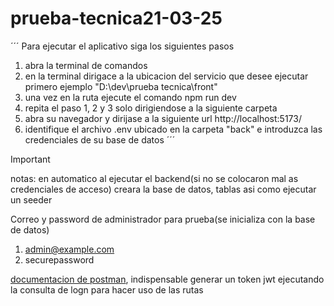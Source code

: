 # prueba-tecnica21-03-25
´´´
Para ejecutar el aplicativo siga los siguientes pasos
1. abra la terminal de comandos
2. en la terminal dirigace a la ubicacion del servicio que desee ejecutar primero ejemplo "D:\dev\prueba tecnica\front"
3. una vez en la ruta ejecute el comando 
  npm run dev
4. repita el paso 1, 2 y 3 solo dirigiendose a la siguiente carpeta
5. abra su navegador y dirijase a la siguiente url http://localhost:5173/
6. identifique el archivo .env ubicado en la carpeta "back" e introduzca las credenciales de su base de datos
´´´
> [!IMPORTANT]
notas: en automatico al ejecutar el backend(si no se colocaron mal as credenciales de acceso) creara la base de datos, tablas asi como ejecutar un seeder

Correo y password de administrador para prueba(se inicializa con la base de datos)
1. admin@example.com
2. securepassword

[documentacion de postman](https://documenter.getpostman.com/view/19410109/2sAYkGLKMY), indispensable generar un token jwt ejecutando la consulta de logn para hacer uso de las rutas
